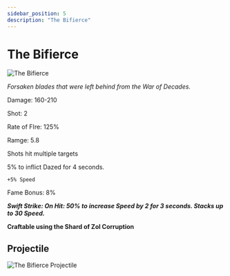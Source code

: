 ```yaml
---
sidebar_position: 5
description: "The Bifierce"
---
```

# The Bifierce

![The Bifierce](https://vwiki.valorserver.com/api/item/picture/The%20Bifierce)

<i>Forsaken blades that were left behind from the War of Decades.</i>

Damage: 160-210

Shot: 2 

Rate of FIre: 125%

Ramge: 5.8

Shots hit multiple targets

5% to inflict Dazed for 4 seconds.

    +5% Speed
    
Fame Bonus: 8%

***Swift Strike: On Hit: 50% to increase Speed by 2 for 3 seconds. Stacks up to 30 Speed.***

**Craftable using the Shard of Zol Corruption**

## Projectile

![The Bifierce Projectile](https://cdn.discordapp.com/attachments/953134990428868629/969068406227763250/bifierce.gif)
